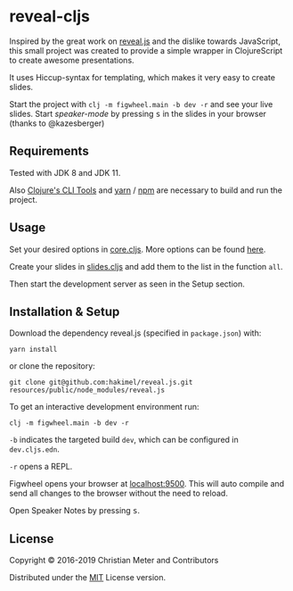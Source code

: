 # reveal-cljs

Inspired by the great work on [reveal.js](https://github.com/hakimel/reveal.js/)
and the dislike towards JavaScript, this small project was created to provide a
simple wrapper in ClojureScript to create awesome presentations.

It uses Hiccup-syntax for templating, which makes it very easy to create slides.

Start the project with `clj -m figwheel.main -b dev -r` and see your live
slides. Start *speaker-mode* by pressing <kbd>s</kbd> in the slides in your
browser (thanks to @kazesberger)

## Requirements

Tested with JDK 8 and JDK 11.

Also [Clojure's CLI Tools](https://clojure.org/guides/getting_started) and
[yarn](https://yarnpkg.com/en/) / [npm](https://www.npmjs.com/) are necessary to
build and run the project.

## Usage

Set your desired options in
[core.cljs](https://github.com/n2o/reveal-cljs/blob/master/src/reveal/core.cljs#L10).
More options can be found
[here](https://github.com/hakimel/reveal.js#configuration).

Create your slides in
[slides.cljs](https://github.com/n2o/reveal-cljs/blob/master/src/reveal/slides.cljs)
and add them to the list in the function `all`.

Then start the development server as seen in the Setup section.

## Installation & Setup

Download the dependency reveal.js (specified in `package.json`) with:

    yarn install
    
or clone the repository:

    git clone git@github.com:hakimel/reveal.js.git resources/public/node_modules/reveal.js

To get an interactive development environment run:

    clj -m figwheel.main -b dev -r

`-b` indicates the targeted build `dev`, which can be configured in
`dev.cljs.edn`.

`-r` opens a REPL.

Figwheel opens your browser at [localhost:9500](http://localhost:9500/). This
will auto compile and send all changes to the browser without the need to
reload.

Open Speaker Notes by pressing <kbd>s</kbd>.

## License

Copyright © 2016-2019 Christian Meter and Contributors

Distributed under the [MIT](LICENSE) License version.
